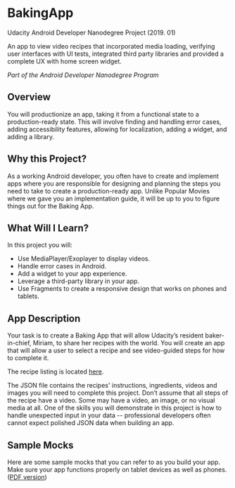 # BakingApp
Udacity Android Developer Nanodegree Project (2019. 01)

An app to view video recipes that incorporated media loading, verifying user interfaces with UI tests, integrated third party libraries and provided a complete UX with home screen widget.

_Part of the Android Developer Nanodegree Program_

## Overview

You will productionize an app, taking it from a functional state to a production-ready state. This will involve finding and handling error cases, adding accessibility features, allowing for localization, adding a widget, and adding a library.

## Why this Project?

As a working Android developer, you often have to create and implement apps where you are responsible for designing and planning the steps you need to take to create a production-ready app. Unlike Popular Movies where we gave you an implementation guide, it will be up to you to figure things out for the Baking App.

## What Will I Learn?

In this project you will:
*	Use MediaPlayer/Exoplayer to display videos.
*	Handle error cases in Android.
*	Add a widget to your app experience.
*	Leverage a third-party library in your app.
*	Use Fragments to create a responsive design that works on phones and tablets.

## App Description

Your task is to create a Baking App that will allow Udacity’s resident baker-in-chief, Miriam, to share her recipes with the world. You will create an app that will allow a user to select a recipe and see video-guided steps for how to complete it.

The recipe listing is located [here](http://go.udacity.com/android-baking-app-json).

The JSON file contains the recipes' instructions, ingredients, videos and images you will need to complete this project. Don’t assume that all steps of the recipe have a video. Some may have a video, an image, or no visual media at all.
One of the skills you will demonstrate in this project is how to handle unexpected input in your data -- professional developers often cannot expect polished JSON data when building an app.

## Sample Mocks

Here are some sample mocks that you can refer to as you build your app. Make sure your app functions properly on tablet devices as well as phones. ([PDF version](https://go.udacity.com/android-baking-app-mocks-pdf))
